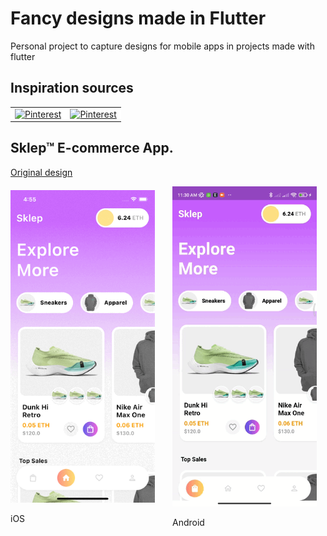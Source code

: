 # Fancy designs made in Flutter

Personal project to capture designs for mobile apps in projects made with flutter

## Inspiration sources

<table>
    <tbody>
        <tr>
            <td align="center" style="background-color: white">
                <a href="https://co.pinterest.com/"><img width="150px" alt="Pinterest" src="https://upload.wikimedia.org/wikipedia/commons/thumb/3/35/Pinterest_Logo.svg/2560px-Pinterest_Logo.svg.png"/></a>
            </td>
            <td align="center" style="background-color: white">
                <a href="https://dribbble.com/"><img width="150px" alt="Pinterest" src="https://www.stampaprint.net/es/blog/wp-content/uploads/2016/05/logo-dribbble-red-social.png"/></a>
            </td>
        </tr>
    </tbody>
</table>

## Sklep™ E-commerce App.

[Original design](https://dribbble.com/shots/20647659-Sklep-E-commerce-App)

<div style="display: flex; align-items:center;">
  <div style="margin-right: 2em;">
    <img width="250px" alt="Example iOS" src="./examples/sklep_ecommerce/sklep_ecommerce_example_ios.gif"/>
    <p>
      iOS
    </p>
  </div>
  <div style="margin-right: 1em;">
    <img width="250px" alt="Example Android" src="./examples/sklep_ecommerce/sklep_ecommerce_example_android.gif"/>
    <p>
      Android
    </p>
  </div>
</div>